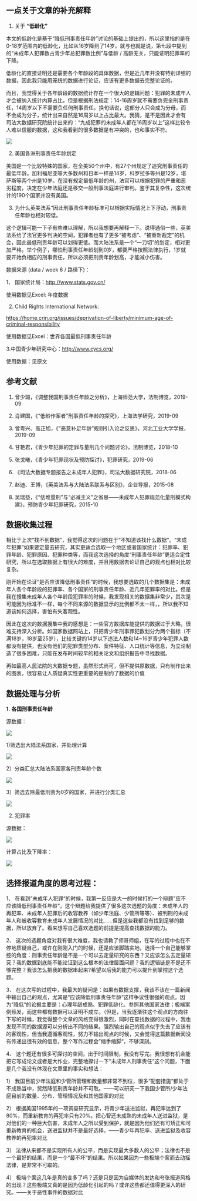 ## 一点关于文章的补充解释

1. 关于 **“低龄化”**

本文的低龄化是基于“降低刑事责任年龄”讨论的基础上提出的，所以这里指的是在0-18岁范围内的低龄化，比如从16岁降到了14岁。就与也就是说，第七段中提到的“未成年人犯罪数占青少年总犯罪数比例”与低龄 / 高龄无关，只能证明犯罪率的下降。

低龄化的直接证明还是需要各个年龄段的具体数据，但是近几年并没有特别详细的数据，因此我只能用笼统的数据进行论证，应该有更多数据去完整论证的。

而且，我觉得关于各年龄段的数据统计存在一个很大的逻辑问题：犯罪的未成年人才会被纳入统计内算占比，但是根据刑法规定：14-16周岁就不需要负完全刑事责任，14周岁以下不需要负任何刑事责任。换句话说，这部分人只会成为分母，而不会成为分子，统计出来自然是16周岁以上占比最大。我猜，是不是因此才会有司法大数据研究院统计出来的：“九成犯罪的未成年人都在16周岁以上”这样比较令人难以信服的数据，这和我看到的很多数据是有冲突的，也和事实不符。

![](images/6_p_1.png)

 

2. 美国各洲刑事责任年龄划定

美国是一个比较特殊的国家，在全美50个州中，有27个州规定了追究刑事责任的最低年龄。加利福尼亚等大多数州和日本一样是14岁，科罗拉多等州是12岁，堪萨斯等两个州是10岁。在没有规定最低年龄的州，法官可以根据犯罪的严重和恶劣程度，决定在少年法庭还是移交一般刑事法庭进行审判。鉴于其复杂性，这次统计的190个国家并没有美国。

 

3. 为什么英美法系“因此刑事责任年龄标准可以根据实际情况上下浮动，刑事责任年龄也相对较低。

这个逻辑可能一下子有些难以理解，所以我想要再解释一下。说得通俗一些，英美法系给了法官更多判决的空间，犯罪者也有了更多“被考虑”、“被重新裁定”的机会，因此最低刑责年龄可以划得更低。而大陆法系是一个“一刀切”的划定，相对更加严格。举个例子，哪怕刑事责任年龄划到0岁，都要严格按照法律执行，1岁就要开始负相应的刑事责任，所以必须把刑责年龄划高，才能减小伤害。

 

数据来源 (data / week 6 / 路径下)：

1、 国家统计局：http://www.stats.gov.cn/

使用数据见Excel: 年度数据

 

2. Child Rights International Network:

https://home.crin.org/issues/deprivation-of-liberty/minimum-age-of-criminal-responsibility

使用数据见Excel：世界各国最低刑事责任年龄

 

3.中国青少年研究中心：http://www.cycs.org/

使用数据：见原文

 

## 参考文献 

1. 曾少璐，《调整我国刑事责任年龄之分析》，上海师范大学，法制博览，2019-09

2. 肖建国，《“低龄作案者”刑事责任年龄的探究》，上海法学研究，2019-09

3. 曾粤兴、高正旭，《“恶意补足年龄”规则引入论之反思》，河北工业大学学报，2019-09

4. 甘艳君，《青少年犯罪的定罪与量刑几个问题讨论》，法制博览，2018-10

5. 张戈曦，《青少年犯罪现状及预防探讨》，犯罪研究，2019-06

6. 《司法大数据专题报告之未成年人犯罪》，司法大数据研究院，2018-06

7. 赵迪、王博，《英美法系与大陆法系联系与区别》，企业导报，2015-08

8. 吴瑞益，《“估堆量刑”与“必减主义”之省思——未成年人犯罪规范化量刑模式构建》，预防青少年犯罪研究，2015-10

 

## 数据收集过程

相比于上次“找不到数据”，我觉得这次的问题在于“不知道该找什么数据”。“未成年犯罪”如果要定量去研究，其实更适合选取一个地区或者国家统计：犯罪率、犯罪年龄、犯罪原因、犯罪种类等，而我这次选择的角度“刑事责任年龄”更适合定性研究，所以在选取数据上有很大的难度，并且用数据去论证自己的观点也相对比较复杂。

 

刚开始在论证“是否应该降低刑事责任”的时候，我想要选取的几个数据集是：未成年人各个年龄段的犯罪率、各个国家的刑事责任年龄、近几年犯罪率的对比。但是我在搜集未成年人各个年龄段犯罪率的时候，我发现相关的数据集非常少，其次是可能因为标准不一样，每个不同来源的数据显示的比例都不太一样，，所以我不知道该如何选择，害怕有失客观性。

 

因此在这次的数据搜集中我的感想是：一些官方数据库能提供的数据过于大略，很难支持深入分析。如国家数据网站上，只把青少年刑事罪犯数划分为两个指标（不满18岁，18岁至25岁），比较关键的14岁以下违法人数和14~16岁青少年犯罪人数都没有提供，也没有他们的犯罪类型分布、案件特征、人口统计等信息，为立论制造了很多困难，只能在发布时间较早的相关论文和组织报告中寻找数据。

再如最高人民法院的大数据专题，虽然形式尚可，但不提供原数据，只有制作出来的图表，很容易让人质疑真实性更重要的是制约了数据的价值 

 

## 数据处理与分析

**1.**   **各国刑事责任年龄**

源数据：

![](images/6_p_2.png)

 

1)筛选出大陆法系国家，并处理计算

![](images/6_p_3.png)


















2）分类汇总大陆法系国家各刑责年龄个数

![](images/6_p_4.png)

3）筛选去除最低刑责为0岁的国家，并进行分类汇总

![](images/6_p_5.png)

2. 犯罪率

源数据：

![](images/6_p_6.png)

 

计算占比及下降率：

 

![](images/6_p_7.png)

 

## 选择报道角度的思考过程：

1、 在看到”未成年人犯罪“的时候，我第一反应是大一的时候打的一个辩题”应不应该降低刑事责任年龄“，这个辩题给我提供了很多这次选题的角度：未成年人的再犯率、未成年人犯罪后的收容教养（如少年法庭、少管所等等）、被判刑的未成年人和被收容教育未成年人发展情况的对比……但是这些我都没有找到足够的数据，所以放弃了。看来想写自己喜欢选题的前提是提高查找数据的能力。 

2、 这次的选题角度对我有很大难度，我也请教了师哥师姐，在写的过程中也在不停地质疑自己，或许在刚刚入门的时候，还是应该脚踏实地，选择一个自己能够掌控的角度：刑事责任年龄是不是一个可以去定量研究的东西？又应该怎么去定量研究？我的数据到底能不能论证到这么根本的法律层面问题？我的逻辑链是不是还不够完整？我该怎么把我的数据串起来?希望以后我的能力可以提升到掌控这个选题。

3、 在这次写的过程中，我最大的疑问是：如果有数据支撑，我该不该在一篇新闻中输出自己的观点，尤其是“应该降低刑事责任年龄“这样争议性很强的观点。因为”降低“的论据主要是：心理年龄成熟、犯罪低龄化、参照其他国家法律；极端案例频发，而这些都有数据可以证明不成立。（但是，当我逐渐往这个观点的方向往下写的时候，我觉得整个文章的风格变得很激烈，同时在查找数据的过程中，我也发现不同的数据源可以分析出不同的结果。强烈输出自己的观点似乎失去了应该有的客观性，但当我遵循客观性，努力不输出观点的时候，又会觉得这篇数据新闻没有传递出很有效的信息，整个写作过程会”缩手缩脚“，不够深刻。

4、 这个题还有很多可探讨的空间，出于时间限制，我没有写完。我很想有机会能把它写成论文或者是大作业，完整地探讨一下“未成年人刑事责任“这个问题，下面是几个我没有体现在文章里的事实和想法：

1） 我国目前少年法庭和少管所管理和数量都非常不到位，很多“配套措施“都处于不成熟当中，贸然降低刑责年龄并不可取。——可以研究一下我国少管所/少年法庭目前的数量、分布、管理情况及和其他国家的对比

2） 根据美国1995年的一项调查研究显示，将青少年送进监狱，再犯率达到了80%，而重新教育的再犯率只有20%。把心智还未成熟的未成年人送进监狱，是对他们的一种巨大伤害，未成年人之所以受到保护，就是因为他们还有可矫正和可重新教育的机会，送进监狱并不是最好选择。——青少年再犯率、送进监狱及收容教养的再犯率对比

3） 法律从来都不是实现所有人的公平，而是实现最大多数人的公平；法律也不是一个最好的结果，而是一个“最不坏“的结果。所以如果因为一些极端个案而去动摇法律，是非常不可取的。

4） 极端个案这几年是真的变多了吗？还是只是因为自媒体的发达和夸张报道风格的出现？这些极端又真的是因为低龄化引起的吗？或许这些都还值得更深入的研究。——关于恶性事件的数据对比
